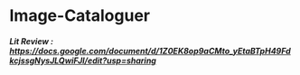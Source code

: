 # Image-Cataloguer

##### Lit Review : https://docs.google.com/document/d/1Z0EK8op9aCMto_yEtaBTpH49FdkcjssgNysJLQwiFJI/edit?usp=sharing
